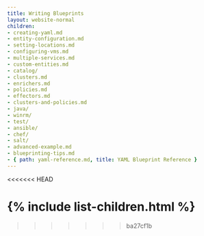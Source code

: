 ```yaml
---
title: Writing Blueprints
layout: website-normal
children:
- creating-yaml.md
- entity-configuration.md
- setting-locations.md
- configuring-vms.md
- multiple-services.md
- custom-entities.md
- catalog/
- clusters.md
- enrichers.md
- policies.md
- effectors.md
- clusters-and-policies.md
- java/
- winrm/
- test/
- ansible/
- chef/
- salt/
- advanced-example.md
- blueprinting-tips.md
- { path: yaml-reference.md, title: YAML Blueprint Reference }
---
```

<<<<<<< HEAD


{% include list-children.html %}
=======
>>>>>>> ba27cf1b
